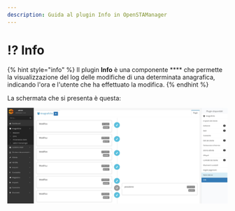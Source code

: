 ```yaml
---
description: Guida al plugin Info in OpenSTAManager
---
```


# ⁉ Info

{% hint style="info" %}
Il plugin **Info** è una componente \*\*\*\* che permette la visualizzazione del log delle modifiche di una determinata anagrafica, indicando l'ora e l'utente che ha effettuato la modifica.
{% endhint %}

La schermata che si presenta è questa:

![](<../../../../.gitbook/assets/image (324).png>)
